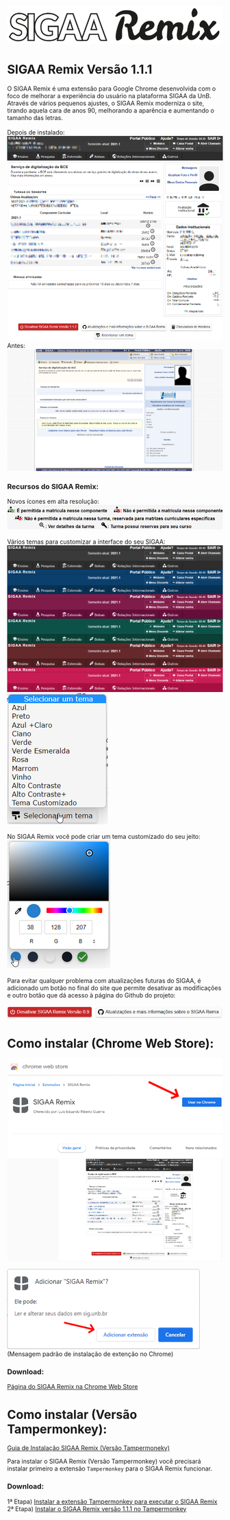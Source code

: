 ![](fotos/logo.png)
# SIGAA Remix Versão 1.1.1
O SIGAA Remix é uma extensão para Google Chrome desenvolvida com o foco de melhorar a experiência do usuário na plataforma SIGAA da UnB. 
Através de vários pequenos ajustes, o SIGAA Remix moderniza o site, tirando aquela cara de anos 90, melhorando a aparência 
e aumentando o tamanho das letras.
<br>
<br>
Depois de instalado:
<br>
![Tela 1](fotos/tela1.png)
<br>
Antes:
<br>
![Tela 1](fotos/tela0.png)
<br>
### Recursos do SIGAA Remix:
Novos ícones em alta resolução:
<br>
![Tela 7](fotos/tela7.png)
<br>
<br>
Vários temas para customizar a interface do seu SIGAA:
<br>
![](fotos/temas.png)
<br>
![](fotos/temas_menu.png)
<br>
<br>
No SIGAA Remix você pode criar um tema customizado do seu jeito:
<br>
![](fotos/tela9.png)
<br>
<br>
Para evitar qualquer problema com atualizações futuras do SIGAA, é adicionado um botão no final do site que permite desativar as modificações e outro botão que dá acesso à página do Github do projeto:
<br>
<br>
![Tela 8](fotos/tela8.png)
<br>

# Como instalar (Chrome Web Store):

![](fotos/tela10.png)
<br>

![](fotos/tela11.png)
<br>
(Mensagem padrão de instalação de extenção no Chrome)

### Download:
[Página do SIGAA Remix na Chrome Web Store](https://chrome.google.com/webstore/detail/sigaa-remix/plpmdkigbdddlaihbfbpjgcknmefjijf?hl=pt-BR&authuser=0)<br>

# Como instalar (Versão Tampermonkey):

[Guia de Instalação SIGAA Remix (Versão Tampermoneky)](https://github.com/luisrguerra/unb-sigaa-remix/wiki/Guia-de-Instala%C3%A7%C3%A3o-SIGAA-Remix-(Vers%C3%A3o-Tampermoneky))

Para instalar o SIGAA Remix (Versão Tampermonkey) você precisará instalar primeiro a extensão ```Tampermonkey``` para o SIGAA Remix funcionar.

### Download:

1ª Etapa) [Instalar a extensão Tampermonkey para executar o SIGAA Remix](https://chrome.google.com/webstore/detail/dhdgffkkebhmkfjojejmpbldmpobfkfo)<br>
2ª Etapa) [Instalar o SIGAA Remix versão 1.1.1 no Tampermonkey](https://github.com/luisrguerra/unb-sigaa-remix-tampermonkey/raw/main/SIGAA%20Remix.user.js)
